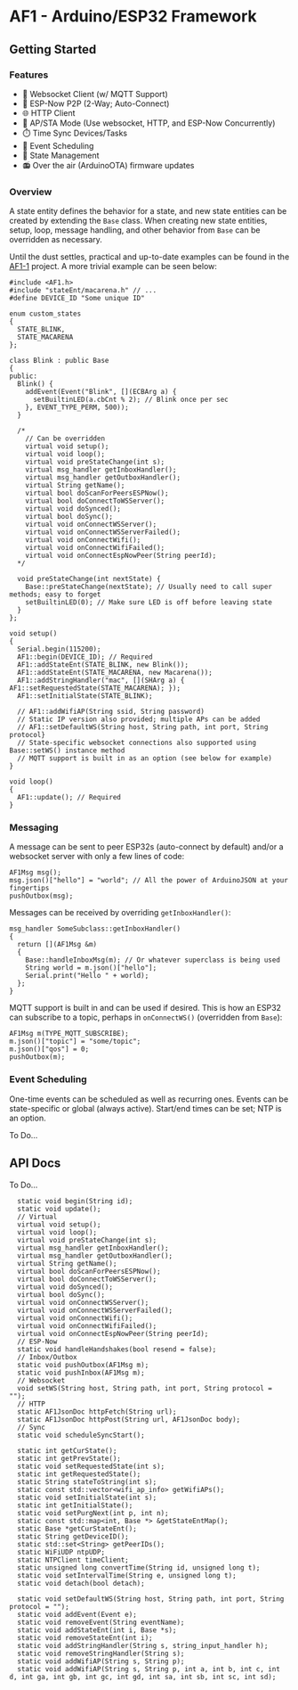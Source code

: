 # AF1 - Arduino/ESP32 Framework

## Getting Started

### Features

- :electric_plug: Websocket Client (w/ MQTT Support)
- :handshake: ESP-Now P2P (2-Way; Auto-Connect)
- :globe_with_meridians: HTTP Client
- :arrows_counterclockwise: AP/STA Mode (Use websocket, HTTP, and ESP-Now Concurrently)
- :stopwatch: Time Sync Devices/Tasks
- :calendar: Event Scheduling
- :trident: State Management
- :radio: Over the air (ArduinoOTA) firmware updates

### Overview

A state entity defines the behavior for a state, and new state entities can be created by extending the `Base` class. When creating new state entities, setup, loop, message handling, and other behavior from `Base` can be overridden as necessary.

Until the dust settles, practical and up-to-date examples can be found in the [AF1-1](https://github.com/jonshaw199/af1-1/blob/main/firmware/lights/src/main.cpp) project. A more trivial example can be seen below:

```
#include <AF1.h>
#include "stateEnt/macarena.h" // ...
#define DEVICE_ID "Some unique ID"

enum custom_states
{
  STATE_BLINK,
  STATE_MACARENA
};

class Blink : public Base
{
public:
  Blink() {
    addEvent(Event("Blink", [](ECBArg a) {
      setBuiltinLED(a.cbCnt % 2); // Blink once per sec
    }, EVENT_TYPE_PERM, 500));
  }

  /*
    // Can be overridden
    virtual void setup();
    virtual void loop();
    virtual void preStateChange(int s);
    virtual msg_handler getInboxHandler();
    virtual msg_handler getOutboxHandler();
    virtual String getName();
    virtual bool doScanForPeersESPNow();
    virtual bool doConnectToWSServer();
    virtual void doSynced();
    virtual bool doSync();
    virtual void onConnectWSServer();
    virtual void onConnectWSServerFailed();
    virtual void onConnectWifi();
    virtual void onConnectWifiFailed();
    virtual void onConnectEspNowPeer(String peerId);
  */

  void preStateChange(int nextState) {
    Base::preStateChange(nextState); // Usually need to call super methods; easy to forget
    setBuiltinLED(0); // Make sure LED is off before leaving state
  }
};

void setup()
{
  Serial.begin(115200);
  AF1::begin(DEVICE_ID); // Required
  AF1::addStateEnt(STATE_BLINK, new Blink());
  AF1::addStateEnt(STATE_MACARENA, new Macarena());
  AF1::addStringHandler("mac", [](SHArg a) { AF1::setRequestedState(STATE_MACARENA); });
  AF1::setInitialState(STATE_BLINK);

  // AF1::addWifiAP(String ssid, String password)
  // Static IP version also provided; multiple APs can be added
  // AF1::setDefaultWS(String host, String path, int port, String protocol}
  // State-specific websocket connections also supported using Base::setWS() instance method
  // MQTT support is built in as an option (see below for example)
}

void loop()
{
  AF1::update(); // Required
}
```

### Messaging

A message can be sent to peer ESP32s (auto-connect by default) and/or a websocket server with only a few lines of code:

```
AF1Msg msg();
msg.json()["hello"] = "world"; // All the power of ArduinoJSON at your fingertips
pushOutbox(msg);
```

Messages can be received by overriding `getInboxHandler()`:

```
msg_handler SomeSubclass::getInboxHandler()
{
  return [](AF1Msg &m)
  {
    Base::handleInboxMsg(m); // Or whatever superclass is being used
    String world = m.json()["hello"];
    Serial.print("Hello " + world);
  };
}
```

MQTT support is built in and can be used if desired. This is how an ESP32 can subscribe to a topic, perhaps in `onConnectWS()` (overridden from `Base`):

```
AF1Msg m(TYPE_MQTT_SUBSCRIBE);
m.json()["topic"] = "some/topic";
m.json()["qos"] = 0;
pushOutbox(m);
```

### Event Scheduling

One-time events can be scheduled as well as recurring ones. Events can be state-specific or global (always active). Start/end times can be set; NTP is an option.

To Do...

## API Docs

To Do...

```
  static void begin(String id);
  static void update();
  // Virtual
  virtual void setup();
  virtual void loop();
  virtual void preStateChange(int s);
  virtual msg_handler getInboxHandler();
  virtual msg_handler getOutboxHandler();
  virtual String getName();
  virtual bool doScanForPeersESPNow();
  virtual bool doConnectToWSServer();
  virtual void doSynced();
  virtual bool doSync();
  virtual void onConnectWSServer();
  virtual void onConnectWSServerFailed();
  virtual void onConnectWifi();
  virtual void onConnectWifiFailed();
  virtual void onConnectEspNowPeer(String peerId);
  // ESP-Now
  static void handleHandshakes(bool resend = false);
  // Inbox/Outbox
  static void pushOutbox(AF1Msg m);
  static void pushInbox(AF1Msg m);
  // Websocket
  void setWS(String host, String path, int port, String protocol = "");
  // HTTP
  static AF1JsonDoc httpFetch(String url);
  static AF1JsonDoc httpPost(String url, AF1JsonDoc body);
  // Sync
  static void scheduleSyncStart();

  static int getCurState();
  static int getPrevState();
  static void setRequestedState(int s);
  static int getRequestedState();
  static String stateToString(int s);
  static const std::vector<wifi_ap_info> getWifiAPs();
  static void setInitialState(int s);
  static int getInitialState();
  static void setPurgNext(int p, int n);
  static const std::map<int, Base *> &getStateEntMap();
  static Base *getCurStateEnt();
  static String getDeviceID();
  static std::set<String> getPeerIDs();
  static WiFiUDP ntpUDP;
  static NTPClient timeClient;
  static unsigned long convertTime(String id, unsigned long t);
  static void setIntervalTime(String e, unsigned long t);
  static void detach(bool detach);

  static void setDefaultWS(String host, String path, int port, String protocol = "");
  static void addEvent(Event e);
  static void removeEvent(String eventName);
  static void addStateEnt(int i, Base *s);
  static void removeStateEnt(int i);
  static void addStringHandler(String s, string_input_handler h);
  static void removeStringHandler(String s);
  static void addWifiAP(String s, String p);
  static void addWifiAP(String s, String p, int a, int b, int c, int d, int ga, int gb, int gc, int gd, int sa, int sb, int sc, int sd);
```
